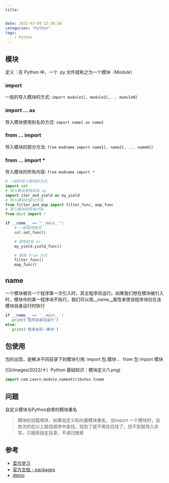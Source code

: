 ```yaml
---
title: 


date: 2022-03-09 22:38:58
categories: "Python"
tags:
	- Python
---
```


## 模块
定义：在 Python 中，一个 .py 文件就称之为一个模块（Module）

### import
一般的导入模块的方式: `import module1[, module2[,... moduleN]`

### import ... as
导入模块使用别名的方式:  `import name1 as name2`

### from … import 
导入模块的部分方法: `from modname import name1[, name2[, ... nameN]]`

### from … import *  
导入模块的所有内容: `from modname import *`

```python
# 一般的导入模块的方式
import set
# 导入模块使用别名 as
import iter_and_yield as my_yield
# 导入模块的部分方法
from filter_and_map import filter_func, map_func
# 导入模块的所有内容
from dict import *

if __name__ == "__main__":
    # 一般使用情况
    set.set_func()

    # 使用别名 as
    my_yield.yield_func()

    # 使用 from 方式
    filter_func()
    map_func()
```

## __name__

一个模块被另一个程序第一次引入时，其主程序将运行。如果我们想在模块被引入时，模块中的某一程序块不执行，我们可以用__name__属性来使该程序块仅在该模块自身运行时执行


```python
if __name__ == '__main__':
   print('程序自身在运行')
else:
   print('我来自另一模块')
```

## 包使用
包的出现，是解决不同目录下的模块引用:  import 包.模块 、 from 包 import 模块

![](/images/2022/十）Python 基础知识：模块定义/1.png)

```python
import com.Learn.module.nameattributes.lname
```

## 问题

自定义模块与Python自带的模块重名
> 模块的加载顺序，如果自定义和内置模块重名，当import 一个模块时，会依次的在以上路径顺序中查找，找到了就不再往后找了，找不到就导入异常，只搜索指定目录，不递归搜索


## 参考

- [菜鸟学习](https://www.runoob.com/python3/python3-module.html)
- [官方文档 - packages](https://docs.python.org/3/tutorial/modules.html#packages)
- [demo](https://github.com/zeqinjie/python_demo)

